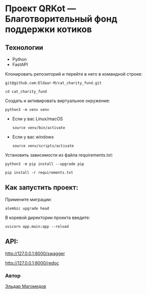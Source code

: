 # Проект QRKot — Благотворительный фонд поддержки котиков
## Технологии

- Python
- FastAPI

Клонировать репозиторий и перейти в него в командной строке:

```
git@github.com:Eldaar-M/cat_charity_fund.git
```

```
cd cat_charity_fund
```

Cоздать и активировать виртуальное окружение:

```
python3 -m venv venv
```

* Если у вас Linux/macOS

    ```
    source venv/bin/activate
    ```

* Если у вас windows

    ```
    source venv/scripts/activate
    ```

Установить зависимости из файла requirements.txt:

```
python3 -m pip install --upgrade pip
```

```
pip install -r requirements.txt
```
## Как запустить проект:
Примените миграции:
```
alembic upgrade head
```
В коревой директории проекта введите:
```
uvicorn app.main:app --reload
```
## API:
http://127.0.0.1:8000/swagger

http://127.0.0.1:8000/redoc
### Автор 
[Эльдар Магомедов](https://github.com/Eldaar-M)
